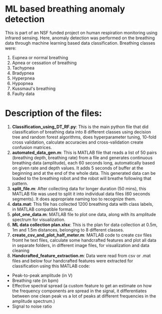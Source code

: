 # ML based breathing anomaly detection
This is part of an NSF funded project on human respiration monitoring using infrared sensing. Here, anomaly detection was performed on the breathing data through machine learning based data classification. Breathing classes were:
1) Eupnea or normal breathing
2) Apnea or cessation of breathing
3) Tachypnea
4) Bradypnea
5) Hyperpnea
6) Hypopnea
7) Kussmaul's breathing
8) Faulty data



# Description of the files:

1) **Classification_using_DT_RF.py**: This is the main python file that did classification of breathing data into 8 different classes using decision tree and random forest algorithms, does hyperparameter tuning, 10-fold cross validation, calculate accuracies and cross-validation create confusion matrices.
2) **automated_data_gen.m**: This is MATLAB file that reads a list of 50 pairs (breathing depth, breathing rate) from a file and generates continuous breathing data (amplitude), each 60 seconds long, automatically based on given rate and depth values. It adds 5 seconds of buffer at the beginning and at the end of the whole data. This generated data can be loaded to the breathing robot and the robot will breathe following that pattern.
3) **split_file.m**: After collecting data for longer duration (50 mins), this MATLAB file was used to split it into individual data files (60 seconds segments). It does appropriate naming too to recognize them.
4) **data.mat**: This file has collected 1200 breathing data with class labels, in MATLAB compatible format.
5) **plot_one_data.m**: MATLAB file to plot one data, along with its amplitude spectrum for visualization.
6) **ML data collection plan.xlsx**: This is the plan for data collection at 0.5m, 1m and 1.5m distances, belonging to 8 different classes.
7) **create_csv_and_plot_half_meter.m**: MATLAB code to create csv files fromt he text files, calculate some handcrafted features and plot all data in separate folders, in different image files, for visualization and data cleaning
8) **Handcrafted_feature_extraction.m**: Data were read from csv or  .mat files and below four handcrafted features were extracted for classification using this MATLAB code:

  - Peak-to-peak amplitude (in V)
  - Breathing rate (in bpm)
  - Effective spectral spread (a custom feature to get an estimate on how the frequency components are spread in the signal, it differentiates between one clean peak vs a lot of peaks at different frequencies in the amplitude spectrum.)
  - Signal to noise ratio
